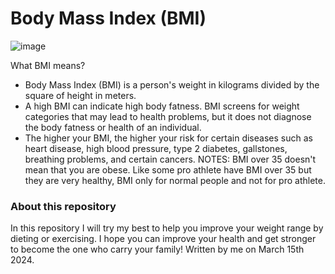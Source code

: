 # Body Mass Index (BMI)

![image](https://github.com/CookWang1906/bmi_python_nd/assets/148769157/36d2a9a7-34c4-4ac9-a7ee-1bc94d28b186)

What BMI means?
  - Body Mass Index (BMI) is a person's weight in kilograms divided by the square of height in meters.
  - A high BMI can indicate high body fatness. BMI screens for weight categories that may lead to health problems, but it does not diagnose the body fatness or health of an individual.
  - The higher your BMI, the higher your risk for certain diseases such as heart disease, high blood pressure, type 2 diabetes, gallstones, breathing problems, and certain cancers.
NOTES: BMI over 35 doesn't mean that you are obese. Like some pro athlete have BMI over 35 but they are very healthy, BMI only for normal people and not for pro athlete.
### About this repository

In this repository I will try my best to help you improve your weight range by dieting or exercising. I hope you can improve your health and get stronger to become the one who carry your family!
Written by me on March 15th 2024.
